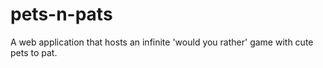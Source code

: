 # pets-n-pats
A web application that hosts an infinite 'would you rather' game with cute pets to pat.
